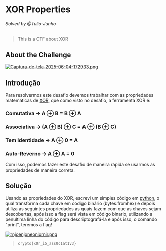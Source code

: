 # XOR Properties
###### Solved by @Tulio-Junho
> This is a CTF about XOR
## About the Challenge
[![Captura-de-tela-2025-06-04-172933.png](https://i.postimg.cc/pTXbfNF8/Captura-de-tela-2025-06-04-172933.png)](https://postimg.cc/Mc4FwFtK)

## Introdução
Para resolvermos este desafio devemos trabalhar com as propriedades matemáticas de [XOR](https://informedenoticias.com.br/glossario/o-que-e-xor-exclusive-or/), que como visto no desafio, a ferramenta XOR é:

### Comutativa -> A ⊕ B = B ⊕ A
### Associativa -> (A ⊕ B) ⊕ C = A ⊕ (B ⊕ C)
### Tem identidade -> A ⊕ 0 = A
### Auto-Reverno -> A ⊕ A = 0

Com isso, podemos fazer este desafio de maneira rápida se usarmos as propriedades de maneira correta.

## Solução

Usando as propriedades do XOR, escrevi um simples código em [python](https://pt.wikipedia.org/wiki/Python), o qual transforma cada chave em código binário (bytes.fromhex) e depois utiliza as seguintes propriedades as quais fazem com que as chaves sejam descobertas, após isso a flag será vista em código binario, utilizando a penultima linha do código para descriptografá-la e após isso, o comando "print", teremos a flag! 

[![rnjoenjoneoniornir.png](https://i.postimg.cc/pLG9FsHy/rnjoenjoneoniornir.png)](https://postimg.cc/nXmc8YMt)

>`crypto{x0r_i5_ass0c1at1v3}`



